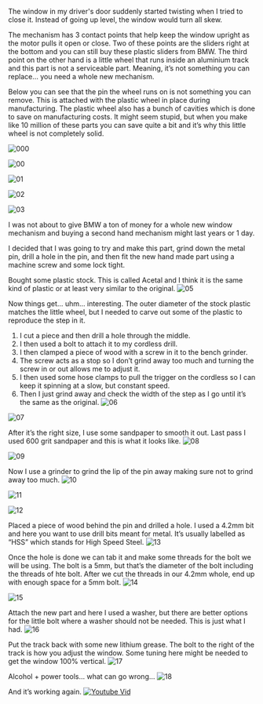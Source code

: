 The window in my driver's door suddenly started twisting when I tried to close it. Instead of going up level, the window would turn all skew.

The mechanism has 3 contact points that help keep the window upright as the motor pulls it open or close. Two of these points are the sliders right at the bottom and you can still buy these plastic sliders from BMW. The third point on the other hand is a little wheel that runs inside an aluminium track and this part is not a serviceable part. Meaning, it’s not something you can replace… you need a whole new mechanism.

Below you can see that the pin the wheel runs on is not something you can remove. This is attached with the plastic wheel in place during manufacturing. The plastic wheel also has a bunch of cavities which is done to save on manufacturing costs. It might seem stupid, but when you make like 10 million of these parts you can save quite a bit and it’s why this little wheel is not completely solid.

![000](https://github.com/Nicks182/DIY/assets/13113785/15ce6481-d069-4290-b023-7b31950ee95d)

![00](https://github.com/Nicks182/DIY/assets/13113785/55f5d9c0-904a-4148-ae28-1c7927419b25)

![01](https://github.com/Nicks182/DIY/assets/13113785/65b35c41-b2ba-4e9a-af56-4e0be44ccc16)

![02](https://github.com/Nicks182/DIY/assets/13113785/3184aeac-4ae5-410f-b7d8-bdfbae8740c0)

![03](https://github.com/Nicks182/DIY/assets/13113785/8111f445-08af-433b-8012-528bb5a4d2ed)


I was not about to give BMW a ton of money for a whole new window mechanism and buying a second hand mechanism might last years or 1 day.

I decided that I was going to try and make this part, grind down the metal pin, drill a hole in the pin, and then fit the new hand made part using a machine screw and some lock tight.

Bought some plastic stock. This is called Acetal and I think it is the same kind of plastic or at least very similar to the original. 
![05](https://github.com/Nicks182/DIY/assets/13113785/59d8f3dc-7f6f-44de-89cc-ac710c83ff04)


Now things get… uhm… interesting. The outer diameter of the stock plastic matches the little wheel, but I needed to carve out some of the plastic to reproduce the step in it. 
1. I cut a piece and then drill a hole through the middle. 
2. I then used a bolt to attach it to my cordless drill.
3. I then clamped a piece of wood with a screw in it to the bench grinder.
4. The screw acts as a stop so I don’t grind away too much and turning the screw in or out allows me to adjust it.
5. I then used some hose clamps to pull the trigger on the cordless so I can keep it spinning at a slow, but constant speed.
6. Then I just grind away and check the width of the step as I go until it’s the same as the original.
![06](https://github.com/Nicks182/DIY/assets/13113785/f1759321-0f58-4257-b467-07e817fd7d30)

![07](https://github.com/Nicks182/DIY/assets/13113785/63cf7255-90f9-4e62-87e2-abc14f4e32a9)

After it’s the right size, I use some sandpaper to smooth it out. Last pass I used 600 grit sandpaper and this is what it looks like.
![08](https://github.com/Nicks182/DIY/assets/13113785/ac1aae04-0e39-4d6d-83e4-cf8d18b771f0)

![09](https://github.com/Nicks182/DIY/assets/13113785/9b602912-e606-4d9b-a6aa-3f57c4ba0b5a)


Now I use a grinder to grind the lip of the pin away making sure not to grind away too much.
![10](https://github.com/Nicks182/DIY/assets/13113785/15e88e6f-7b8e-4544-8c64-2f825cf36914)

![11](https://github.com/Nicks182/DIY/assets/13113785/c96daed9-7afd-4bc8-9434-af8b868a85b4)

![12](https://github.com/Nicks182/DIY/assets/13113785/b8c9b062-096f-4a3d-bffa-b8df475aaef8)


Placed a piece of wood behind the pin and drilled a hole. I used a 4.2mm bit and here you want to use drill bits meant for metal. It’s usually labelled as “HSS” which stands for High Speed Steel.
![13](https://github.com/Nicks182/DIY/assets/13113785/75f3c401-fb4d-447f-b8fb-82acac225989)


Once the hole is done we can tab it and make some threads for the bolt we will be using. The bolt is a 5mm, but that’s the diameter of the bolt including the threads of hte bolt. After we cut the threads in our 4.2mm whole, end up with enough space for a 5mm bolt.
![14](https://github.com/Nicks182/DIY/assets/13113785/5d94a7f5-9f9c-4466-a972-30a6e2ec4173)

![15](https://github.com/Nicks182/DIY/assets/13113785/9acddc8b-7bcc-400f-bbf3-7a38b4093db6)


Attach the new part and here I used a washer, but there are better options for the little bolt where a washer should not be needed. This is just what I had.
![16](https://github.com/Nicks182/DIY/assets/13113785/dfa56566-c4a8-49d1-87f0-8420a92659f8)


Put the track back with some new lithium grease. The bolt to the right of the track is how you adjust the window. Some tuning here might be needed to get the window 100% vertical.
![17](https://github.com/Nicks182/DIY/assets/13113785/f145933d-6cd1-4f8b-8b46-8c3c53e7eb25)


Alcohol + power tools… what can go wrong…
![18](https://github.com/Nicks182/DIY/assets/13113785/d5c6c352-8cd2-4497-a6f4-f5a49e84aa6e)


And it’s working again.
[![Youtube Vid](https://img.youtube.com/vi/vXfwdyjLYHU/hqdefault.jpg)](https://www.youtube.com/watch?v=vXfwdyjLYHU)


